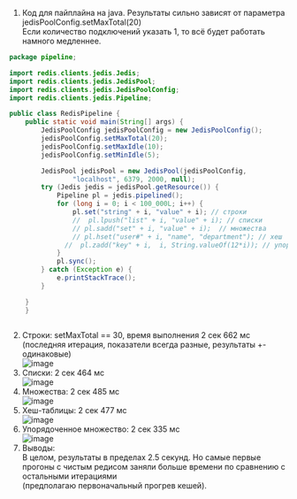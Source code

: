 1. Код для пайплайна на java. Результаты сильно зависят от параметра jedisPoolConfig.setMaxTotal(20) <br>
Если количество подключений указать 1, то всё будет работать намного медленнее. 
```java
package pipeline;

import redis.clients.jedis.Jedis;
import redis.clients.jedis.JedisPool;
import redis.clients.jedis.JedisPoolConfig;
import redis.clients.jedis.Pipeline;

public class RedisPipeline {
    public static void main(String[] args) {
        JedisPoolConfig jedisPoolConfig = new JedisPoolConfig();
        jedisPoolConfig.setMaxTotal(20);
        jedisPoolConfig.setMaxIdle(10);
        jedisPoolConfig.setMinIdle(5);

        JedisPool jedisPool = new JedisPool(jedisPoolConfig,
                "localhost", 6379, 2000, null);
        try (Jedis jedis = jedisPool.getResource()) {
            Pipeline pl = jedis.pipelined();
            for (long i = 0; i < 100_000L; i++) {
                pl.set("string" + i, "value" + i); // строки
                //  pl.lpush("list" + i, "value" + i); // списки
                // pl.sadd("set" + i, "value" + i);  // множества
                // pl.hset("user#" + i, "name", "department"); // хеш
              //  pl.zadd("key" + i,  i, String.valueOf(12*i)); // упорядоченные множества
            }
            pl.sync();
        } catch (Exception e) {
            e.printStackTrace();
        }

    }
    }
    
```
2. Строки: setMaxTotal == 30, время выполнения 2 сек 662 мс (последняя итерация, показатели всегда разные, результаты +- одинаковые) <br>
![image](https://user-images.githubusercontent.com/94684347/211653030-26ffc971-922b-473c-8dac-3b3fbd08d42e.png)
3. Списки:  2 сек 464 мс  <br>
![image](https://user-images.githubusercontent.com/94684347/211653629-715e7442-7bf9-49e6-b531-4143ff947d04.png)
4. Множества: 2 сек 485 мс <br>
![image](https://user-images.githubusercontent.com/94684347/211653994-a36a6a31-481f-4dc0-bb44-4ae4e12df5a9.png)
5. Хеш-таблицы: 2 сек 477 мс <br>
![image](https://user-images.githubusercontent.com/94684347/211654587-9bb1ca69-ab60-40ec-ac7a-f6682bd73a2e.png)
6. Упорядоченное множество: 2 сек 335 мс <br>
![image](https://user-images.githubusercontent.com/94684347/211654947-bffe1699-b05d-4fc6-9fcb-e304e71e7eb3.png)
7. Выводы: <br>
В целом, результаты в пределах 2.5 секунд. Но самые первые прогоны с чистым редисом заняли больше времени по сравнению с остальными итерациями <br>
(предполагаю первоначальный прогрев кешей).


